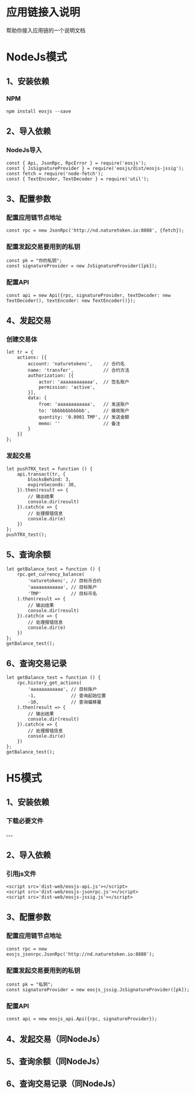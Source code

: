# 应用链接入说明
帮助你接入应用链的一个说明文档
# NodeJs模式
## 1、安装依赖
### NPM
```
npm install eosjs --save
```
## 2、导入依赖
### NodeJs导入
```
const { Api, JsonRpc, RpcError } = require('eosjs');
const { JsSignatureProvider } = require('eosjs/dist/eosjs-jssig');
const fetch = require('node-fetch');
const { TextEncoder, TextDecoder } = require('util');
```
## 3、配置参数
### 配置应用链节点地址
```
const rpc = new JsonRpc('http://nd.naturetoken.io:8888', {fetch});
```
### 配置发起交易要用到的私钥
```
const pk = "你的私钥";
const signatureProvider = new JsSignatureProvider([pk]);
```
### 配置API
```
const api = new Api({rpc, signatureProvider, textDecoder: new TextDecoder(), textEncoder: new TextEncoder()});
```
## 4、发起交易
### 创建交易体
```
let tr = {
    actions: [{
        account: 'naturetokenc',    // 合约名
        name: 'transfer',           // 合约方法
        authorization: [{
            actor: 'aaaaaaaaaaaa',  // 签名账户
            permission: 'active',
        }],
        data: {
            from: 'aaaaaaaaaaaa',   // 发送账户
            to: 'bbbbbbbbbbbb',     // 接收账户
            quantity: '0.0001 TMP', // 发送金额
            memo: ''                // 备注
        }
    }]
};
```
### 发起交易
```
let pushTRX_test = function () {
    api.transact(tr, {
        blocksBehind: 3,
        expireSeconds: 30,
    }).then(result => {
        // 输出结果
        console.dir(result)
    }).catch(e => {
        // 处理报错信息
        console.dir(e)
    })
};
pushTRX_test();
```
## 5、查询余额
```
let getBalance_test = function () {
    rpc.get_currency_balance(
        'naturetokenc', // 目标币合约
        'aaaaaaaaaaaa', // 目标账户
        'TMP'           // 目标币名
    ).then(result => {
        // 输出结果
        console.dir(result)
    }).catch(e => {
        // 处理报错信息
        console.dir(e)
    })
};
getBalance_test();
```
## 6、查询交易记录
```
let getBalance_test = function () {
    rpc.history_get_actions(
        'aaaaaaaaaaaa', // 目标账户
        -1,             // 查询起始位置
        -10,            // 查询偏移量
    ).then(result => {
        // 输出结果
        console.dir(result)
    }).catch(e => {
        // 处理报错信息
        console.dir(e)
    })
};
getBalance_test();
```
# H5模式
## 1、安装依赖
### 下载必要文件
```
。。。
```
## 2、导入依赖
### 引用js文件
```
<script src='dist-web/eosjs-api.js'></script>
<script src='dist-web/eosjs-jsonrpc.js'></script>
<script src='dist-web/eosjs-jssig.js'></script>
```
## 3、配置参数
### 配置应用链节点地址
```
const rpc = new eosjs_jsonrpc.JsonRpc('http://nd.naturetoken.io:8888');
```
### 配置发起交易要用到的私钥
```
const pk = "私钥";
const signatureProvider = new eosjs_jssig.JsSignatureProvider([pk]);
```
### 配置API
```
const api = new eosjs_api.Api({rpc, signatureProvider});
```
## 4、发起交易（同NodeJs）
## 5、查询余额（同NodeJs）
## 6、查询交易记录（同NodeJs）
